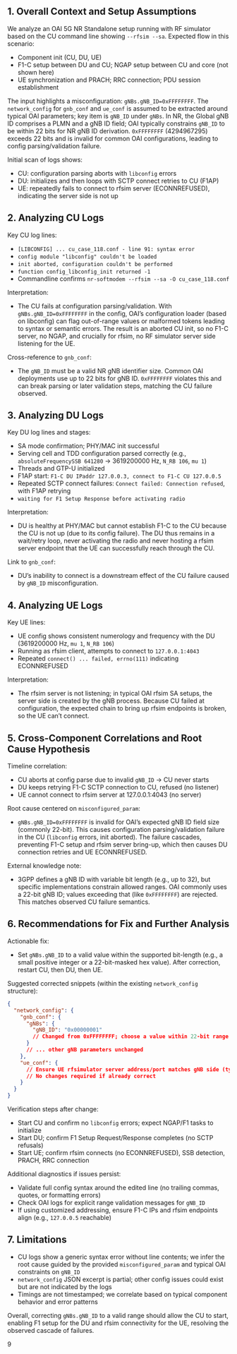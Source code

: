 ## 1. Overall Context and Setup Assumptions

We analyze an OAI 5G NR Standalone setup running with RF simulator based on the CU command line showing `--rfsim --sa`. Expected flow in this scenario:
- Component init (CU, DU, UE)
- F1-C setup between DU and CU; NGAP setup between CU and core (not shown here)
- UE synchronization and PRACH; RRC connection; PDU session establishment

The input highlights a misconfiguration: `gNBs.gNB_ID=0xFFFFFFFF`. The `network_config` for `gnb_conf` and `ue_conf` is assumed to be extracted around typical OAI parameters; key item is `gNB_ID` under `gNBs`. In NR, the Global gNB ID comprises a PLMN and a gNB ID field; OAI typically constrains `gNB_ID` to be within 22 bits for NR gNB ID derivation. `0xFFFFFFFF` (4294967295) exceeds 22 bits and is invalid for common OAI configurations, leading to config parsing/validation failure.

Initial scan of logs shows:
- CU: configuration parsing aborts with `libconfig` errors
- DU: initializes and then loops with SCTP connect retries to CU (F1AP)
- UE: repeatedly fails to connect to rfsim server (ECONNREFUSED), indicating the server side is not up


## 2. Analyzing CU Logs

Key CU log lines:
- `[LIBCONFIG] ... cu_case_118.conf - line 91: syntax error`
- `config module "libconfig" couldn't be loaded`
- `init aborted, configuration couldn't be performed`
- `function config_libconfig_init returned -1`
- Commandline confirms `nr-softmodem --rfsim --sa -O cu_case_118.conf`

Interpretation:
- The CU fails at configuration parsing/validation. With `gNBs.gNB_ID=0xFFFFFFFF` in the config, OAI’s configuration loader (based on libconfig) can flag out-of-range values or malformed tokens leading to syntax or semantic errors. The result is an aborted CU init, so no F1-C server, no NGAP, and crucially for rfsim, no RF simulator server side listening for the UE.

Cross-reference to `gnb_conf`:
- The `gNB_ID` must be a valid NR gNB identifier size. Common OAI deployments use up to 22 bits for gNB ID. `0xFFFFFFFF` violates this and can break parsing or later validation steps, matching the CU failure observed.


## 3. Analyzing DU Logs

Key DU log lines and stages:
- SA mode confirmation; PHY/MAC init successful
- Serving cell and TDD configuration parsed correctly (e.g., `absoluteFrequencySSB 641280` → 3619200000 Hz, `N_RB 106`, `mu 1`)
- Threads and GTP-U initialized
- F1AP start: `F1-C DU IPaddr 127.0.0.3, connect to F1-C CU 127.0.0.5`
- Repeated SCTP connect failures: `Connect failed: Connection refused`, with F1AP retrying
- `waiting for F1 Setup Response before activating radio`

Interpretation:
- DU is healthy at PHY/MAC but cannot establish F1-C to the CU because the CU is not up (due to its config failure). The DU thus remains in a wait/retry loop, never activating the radio and never hosting a rfsim server endpoint that the UE can successfully reach through the CU.

Link to `gnb_conf`:
- DU’s inability to connect is a downstream effect of the CU failure caused by `gNB_ID` misconfiguration.


## 4. Analyzing UE Logs

Key UE lines:
- UE config shows consistent numerology and frequency with the DU (3619200000 Hz, `mu 1`, `N_RB 106`)
- Running as rfsim client, attempts to connect to `127.0.0.1:4043`
- Repeated `connect() ... failed, errno(111)` indicating ECONNREFUSED

Interpretation:
- The rfsim server is not listening; in typical OAI rfsim SA setups, the server side is created by the gNB process. Because CU failed at configuration, the expected chain to bring up rfsim endpoints is broken, so the UE can’t connect.


## 5. Cross-Component Correlations and Root Cause Hypothesis

Timeline correlation:
- CU aborts at config parse due to invalid `gNB_ID` → CU never starts
- DU keeps retrying F1-C SCTP connection to CU, refused (no listener)
- UE cannot connect to rfsim server at 127.0.0.1:4043 (no server)

Root cause centered on `misconfigured_param`:
- `gNBs.gNB_ID=0xFFFFFFFF` is invalid for OAI’s expected gNB ID field size (commonly 22-bit). This causes configuration parsing/validation failure in the CU (`libconfig` errors, init aborted). The failure cascades, preventing F1-C setup and rfsim server bring-up, which then causes DU connection retries and UE ECONNREFUSED.

External knowledge note:
- 3GPP defines a gNB ID with variable bit length (e.g., up to 32), but specific implementations constrain allowed ranges. OAI commonly uses a 22-bit gNB ID; values exceeding that (like `0xFFFFFFFF`) are rejected. This matches observed CU failure semantics.


## 6. Recommendations for Fix and Further Analysis

Actionable fix:
- Set `gNBs.gNB_ID` to a valid value within the supported bit-length (e.g., a small positive integer or a 22-bit-masked hex value). After correction, restart CU, then DU, then UE.

Suggested corrected snippets (within the existing `network_config` structure):

```json
{
  "network_config": {
    "gnb_conf": {
      "gNBs": {
        "gNB_ID": "0x00000001"  
        // Changed from 0xFFFFFFFF; choose a value within 22-bit range
      }
      // ... other gNB parameters unchanged
    },
    "ue_conf": {
      // Ensure UE rfsimulator server address/port matches gNB side (typically 127.0.0.1:4043)
      // No changes required if already correct
    }
  }
}
```

Verification steps after change:
- Start CU and confirm no `libconfig` errors; expect NGAP/F1 tasks to initialize
- Start DU; confirm F1 Setup Request/Response completes (no SCTP refusals)
- Start UE; confirm rfsim connects (no ECONNREFUSED), SSB detection, PRACH, RRC connection

Additional diagnostics if issues persist:
- Validate full config syntax around the edited line (no trailing commas, quotes, or formatting errors)
- Check OAI logs for explicit range validation messages for `gNB_ID`
- If using customized addressing, ensure F1-C IPs and rfsim endpoints align (e.g., `127.0.0.5` reachable)


## 7. Limitations

- CU logs show a generic syntax error without line contents; we infer the root cause guided by the provided `misconfigured_param` and typical OAI constraints on `gNB_ID`
- `network_config` JSON excerpt is partial; other config issues could exist but are not indicated by the logs
- Timings are not timestamped; we correlate based on typical component behavior and error patterns

Overall, correcting `gNBs.gNB_ID` to a valid range should allow the CU to start, enabling F1 setup for the DU and rfsim connectivity for the UE, resolving the observed cascade of failures.

9